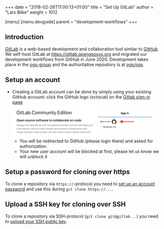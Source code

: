 +++
date = "2018-02-26T11:00:13+01:00"
title = "Set Up GitLab"
author = "Lars Bilke"
weight = 1012

[menu]
  [menu.devguide]
    parent = "development-workflows"
+++

## Introduction

[GitLab](https://gitlab.com) is a web-based development and collaboration tool similar to [GitHub](https://github.com). We self-host GitLab at <https://gitlab.opengeosys.org> and migrated our development workflows from GitHub in June 2020. Development takes place in the [ogs-group](https://gitlab.opengeosys.org/ogs) and the authoritative repository is at [ogs/ogs](https://gitlab.opengeosys.org/ogs/ogs).

## Setup an account

- Creating a GitLab account can be done by simply using your existing GitHub account: click the GitHub logo (octocat) on the [Gitlab sign-in page](https://gitlab.opengeosys.org/users/sign_in)
  ![GitLab login page](gitlab-login.png)
  - You will be redirected to GitHub (please login there) and asked for authorization.
  - Your new user account will be blocked at first, please let us know we will unblock it

## Setup a password for cloning over https

To clone a repository via `https://`-protocol you need to [set up an account password](https://gitlab.opengeosys.org/-/profile/password/edit) and use this during `git clone https://...`.

## Upload a SSH key for cloning over SSH

To clone a repository via SSH-protocol (`git clone git@gitlab...`) you need to [upload your SSH public key](https://gitlab.opengeosys.org/-/profile/keys).
